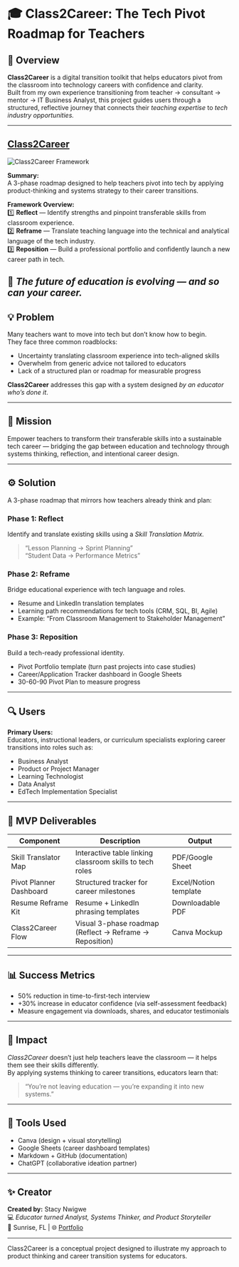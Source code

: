 # 🎓 Class2Career: The Tech Pivot Roadmap for Teachers  

## 🧩 Overview  
**Class2Career** is a digital transition toolkit that helps educators pivot from the classroom into technology careers with confidence and clarity.  
Built from my own experience transitioning from teacher → consultant → mentor → IT Business Analyst, this project guides users through a structured, reflective journey that connects their *teaching expertise* to *tech industry opportunities.*

---
## [Class2Career](https://gamma.app/docs/Class2Career-za23xmbgnh5fee7)

![Class2Career Framework](https://github.com/stacynwigwe/product-experiments/blob/main/assets/class2career_framework.png)

**Summary:**  
A 3-phase roadmap designed to help teachers pivot into tech by applying product-thinking and systems strategy to their career transitions.  

**Framework Overview:**  
1️⃣ **Reflect** — Identify strengths and pinpoint transferable skills from classroom experience.  
2️⃣ **Reframe** — Translate teaching language into the technical and analytical language of the tech industry.  
3️⃣ **Reposition** — Build a professional portfolio and confidently launch a new career path in tech.  

🎯 *The future of education is evolving — and so can your career.*
---

## 💡 Problem  
Many teachers want to move into tech but don’t know how to begin.  
They face three common roadblocks:  
- Uncertainty translating classroom experience into tech-aligned skills  
- Overwhelm from generic advice not tailored to educators  
- Lack of a structured plan or roadmap for measurable progress  

**Class2Career** addresses this gap with a system designed *by an educator who’s done it*.

---

## 🧭 Mission  
Empower teachers to transform their transferable skills into a sustainable tech career — bridging the gap between education and technology through systems thinking, reflection, and intentional career design.  

---

## ⚙️ Solution  
A 3-phase roadmap that mirrors how teachers already think and plan:  

### Phase 1: **Reflect**  
Identify and translate existing skills using a *Skill Translation Matrix.*  
> “Lesson Planning → Sprint Planning”  
> “Student Data → Performance Metrics”  

### Phase 2: **Reframe**  
Bridge educational experience with tech language and roles.  
- Resume and LinkedIn translation templates  
- Learning path recommendations for tech tools (CRM, SQL, BI, Agile)  
- Example: “From Classroom Management to Stakeholder Management”  

### Phase 3: **Reposition**  
Build a tech-ready professional identity.  
- Pivot Portfolio template (turn past projects into case studies)  
- Career/Application Tracker dashboard in Google Sheets  
- 30-60-90 Pivot Plan to measure progress  

---

## 🔍 Users  
**Primary Users:**  
Educators, instructional leaders, or curriculum specialists exploring career transitions into roles such as:  
- Business Analyst  
- Product or Project Manager  
- Learning Technologist  
- Data Analyst  
- EdTech Implementation Specialist  

---

## 🧱 MVP Deliverables  
| Component | Description | Output |
|------------|--------------|--------|
| Skill Translator Map | Interactive table linking classroom skills to tech roles | PDF/Google Sheet |
| Pivot Planner Dashboard | Structured tracker for career milestones | Excel/Notion template |
| Resume Reframe Kit | Resume + LinkedIn phrasing templates | Downloadable PDF |
| Class2Career Flow | Visual 3-phase roadmap (Reflect → Reframe → Reposition) | Canva Mockup |

---

## 📊 Success Metrics  
- 50% reduction in time-to-first-tech interview  
- +30% increase in educator confidence (via self-assessment feedback)  
- Measure engagement via downloads, shares, and educator testimonials  

---

## 🌱 Impact  
*Class2Career* doesn’t just help teachers leave the classroom — it helps them see their skills differently.  
By applying systems thinking to career transitions, educators learn that:  
> “You’re not leaving education — you’re expanding it into new systems.”  

---

## 🧰 Tools Used  
- Canva (design + visual storytelling)  
- Google Sheets (career dashboard templates)  
- Markdown + GitHub (documentation)  
- ChatGPT (collaborative ideation partner)  

---

## ✨ Creator  
**Created by:** Stacy Nwigwe  
💻 *Educator turned Analyst, Systems Thinker, and Product Storyteller*  
📍 Sunrise, FL | 🌐 [Portfolio](https://stacynwigwe.github.io/portfolio)  

---
Class2Career is a conceptual project designed to illustrate my approach to product thinking and career transition systems for educators.
